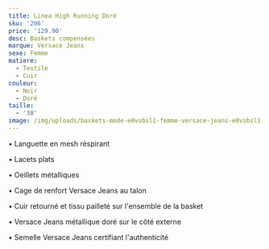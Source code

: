 ```yaml
---
title: Linea High Running Doré
sku: '206'
price: '129.90'
desc: Baskets compensées
marque: Versace Jeans
sexe: Femme
matiere:
  - Textile
  - Cuir
couleur:
  - Noir
  - Doré
taille:
  - '38'
image: /img/uploads/baskets-mode-e0vsbsl1-femme-versace-jeans-e0vsbsl1.jpg
---
```

• Languette en mesh réspirant 

• Lacets plats

• Oeillets métalliques

• Cage de renfort Versace Jeans au talon 

• Cuir retourné et tissu pailleté sur l'ensemble de la basket

• Versace Jeans métallique doré sur le côté externe 

• Semelle Versace Jeans certifiant l'authenticité
